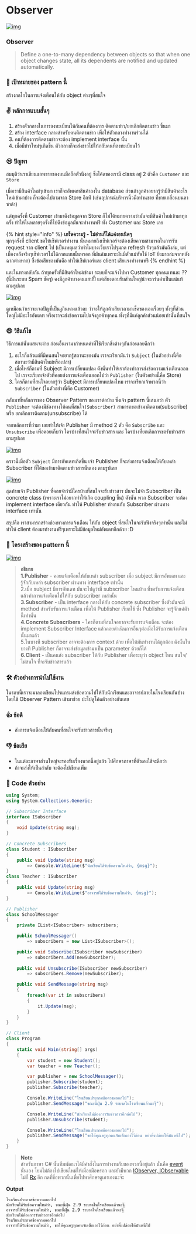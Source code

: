 # Observer



[![img](https://github.com/saladpuk/design-patterns/raw/master/assets/observer/observer.png)](https://github.com/saladpuk/design-patterns/blob/master/assets/observer/observer.png)

### Observer

> Define a one-to-many dependency between objects so that when one object changes state, all its dependents are notified and updated automatically.

### 🎯 เป้าหมายของ pattern นี้

สร้างกลไกในการแจ้งเตือนให้กับ object ต่างๆที่สนใจ

### ✌ หลักการแบบสั้นๆ

1. สร้างตัวกลางในการลงทะเบียนให้กับคนที่ต้องการ ติดตามข่าว/ยกเลิกติดตามข่าว ขึ้นมา
2. สร้าง interface กลางสำหรับคนติดตามข่าว เพื่อให้ตัวกลางทำงานร่วมได้
3. คนที่ต้องการติดตามข่าวจะต้อง implement interface นั้น
4. เมื่อมีข่าวใหม่ๆเกิดขึ้น ตัวกลางก็จะส่งข่าวไปให้กลับคนที่ลงทะเบียนไว้

### 😢 ปัญหา

สมมุติว่าเราเขียนแอพขายของบนมือถือตัวนึงอยู่ ซึ่งโค้ดของเรามี class อยู่ 2 ตัวคือ `Customer` และ `Store`

เมื่อเรามีสินค้าใหม่ๆเข้ามา เราก็จะอัพเดทสินค้าลงใน database ส่วนถ้าลูกค้าอยากรู้ว่ามีสินค้าอะไรใหม่เข้ามาบ้าง ก็จะต้องไปถามจาก Store อีกที \(เช่นอุปกรณ์บริหารนิ้วมือท่านชาย ที่ขายเกลื่อนบนลาซาด้า\)

แต่ทุกครั้งที่ Customer เข้ามาดึงข้อมูลจาก Store ก็ไม่ได้หมายความว่ามันจะมีสินค้าใหม่เข้ามาทุกครั้ง ทำให้ในหลายๆครั้งที่ไปดึงข้อมูลมันจะทำงานฟรี ทั้ง Customer และ Store เลย

{% hint style="info" %}
**เกร็ดความรู้ - ไม่อ่านก็ได้แค่งอนนิดๆ**  
ทุกๆครั้งที่ client ขอให้เซิฟเวอร์ทำงาน นั่นหมายถึงเซิฟเวอร์จะต้องเสียความสามารถในการรับ request จาก client ไป \(เป็นเหตุผลว่าทำไมบางเว็บเราไปรุมกด refresh รัวๆแล้วมันถึงล่ม, แต่เบื้องหลังจริงๆเซิฟเวอร์ไม่ได้กากแบบนั้นหรอก ที่มันล่มเพราะมันมีตัวแม่ทัพใช้ IoT ยิงมาถล่มจากหลังฉากต่างหาก\) ซึ่งข้อเสียของมันคือ ทำให้เซิฟเวอร์และ client เสียแรงทำงานฟรี
{% endhint %}

และในทางกลับกัน ถ้าทุกครั้งที่มีสินค้าใหม่เข้ามา ระบบก็จะแจ้งไปหา Customer ทุกคนแทนละ ?? \(นี่มันระบบ Spam ชัดๆ\) คงมีลูกค้าบางคนแฮปปี้ แต่เสียงตอบรับส่วนใหญ่น่าจะกร่นด่าเป็นแน่แท้ ตามรูปเลย

[![img](https://github.com/saladpuk/design-patterns/raw/master/assets/observer/observer-comic-1.png)](https://github.com/saladpuk/design-patterns/blob/master/assets/observer/observer-comic-1.png)

ดูเหมือนว่าเราจะเจอปัญที่เป็นงูกินหางแล้วละ ว่าจะให้ลูกค้าเสียเวลามาเช็คของเองเรื่อยๆ ทั้งๆที่ส่วนใหญ่ไม่มีอะไรอัพเดท หรือเราจะส่งข้อความไปแจ้งลูกค้าทุกคน ทั้งๆที่มีแค่ลูกค้าส่วนน้อยเท่านั้นที่สนใจ

### 😄 วิธีแก้ไข

วิธีการแก้นั้นแสนจะง่าย ก่อนอื่นเรามากำหนดคำที่ใช้เรียกสิ่งต่างๆกันก่อนเลยดีกว่า

1. อะไรก็แล้วแต่ที่มีคนสนใจอยากรู้สถานะของมัน เราจะเรียกมันว่า `Subject` \(ในตัวอย่างนี้คือ สถานะว่ามีสินค้าใหม่หรือเปล่า\)
2. เมื่อไหร่ก็ตามที่ Subject มีการเปลี่ยนแปลง ดังนั้นทำให้เราต้องทำการส่งข้อความแจ้งเตือนออกไป เราจะเรียกเจ้าตัวที่คอยส่งการแจ้งเตือนออกไปว่า `Publisher` \(ในตัวอย่างนี้คือ Store\)
3. ใครก็ตามที่สนใจอยากรู้ว่า Subject มีการเปลี่ยนแปลงไหม เราจะเรียกเจ้าพวกนี้ว่า `Subscriber` \(ในตัวอย่างนี้คือ Customer\)

กลับมาที่หลักการของ Observer Pattern ของเราต่อบ้าง ซึ่งเจ้า pattern นี้เสนอว่า ตัว `Publisher` จะต้องมีช่องทางให้คนที่สนใจ`(Subscriber)` สามารถขอเข้ามาติดตาม\(subscribe\) หรือ ยกเลิกการติดตาม\(unsubscribe\) ได้

จากหลักการที่ว่ามา เลยทำให้เจ้า Publisher มี method 2 ตัว คือ `Subscribe` และ `Unsubscribe` เพื่อคอยเก็บว่า ใครบ้างที่สนใจจะรับข่าวสาร และ ใครบ้างที่ยกเลิกการขอรับข่าวสารตามรูปเลย

[![img](https://github.com/saladpuk/design-patterns/raw/master/assets/observer/solution1-en.png)](https://github.com/saladpuk/design-patterns/blob/master/assets/observer/solution1-en.png)

คราวนี้เมื่อตัว `Subject` มีการอัพเดทเกิดขึ้น เจ้า Publisher ก็จะส่งการแจ้งเตือนให้กับเหล่า Subscriber ที่ได้ขอเข้ามาติดตามข่าวสารนั่นเอง ตามรูปเลย

[![img](https://github.com/saladpuk/design-patterns/raw/master/assets/observer/solution2-en.png)](https://github.com/saladpuk/design-patterns/blob/master/assets/observer/solution2-en.png)

สุดท้ายเจ้า Publisher ที่คอยจำว่ามีใครบ้างที่สนใจจะรับข่าวสาร มันจะไม่จำ Subscriber เป็น concrete class \(เพราะเราไม่อยากทำให้เกิด coupling ขึ้น\) ดังนั้น พวก Subscriber จะต้อง implement interface เดียวกัน ทำให้ Publisher ทำงานกับ Subscriber ผ่านทาง interface เท่านั้น

สรุปคือ เราสามารถสร้างช่องทางการแจ้งเตือน ให้กับ object ที่สนใจในจะรับฟังจริงๆเท่านั้น และไม่ทำให้ client ต้องมาทำงานฟรีๆเพราะไม่มีข้อมูลใหม่อัพเดทอีกด้วย :D

### 📌 โครงสร้างของ pattern นี้

[![img](https://github.com/saladpuk/design-patterns/raw/master/assets/observer/structure-indexed.png)](https://github.com/saladpuk/design-patterns/blob/master/assets/observer/structure-indexed.png)

> **อธิบาย**  
> **1.Publisher** - คอยแจ้งเตือนให้กับเหล่า subscriber เมื่อ subject มีการอัพเดท และรู้จักกับเหล่า subscriber ผ่านทาง interface เท่านั้น  
> 2.เมื่อ subject มีการอัพเดท มันจะไปดูว่ามี subscriber ไหนบ้าง ที่ขอรับการแจ้งเตือน แล้วทำการแจ้งเตือนไปให้กับ subscriber เหล่านั้น  
> **3.Subscriber** - เป็น interface กลางให้กับ concrete subscriber ซึ่งตัวมันจะมี method สำหรับรับการแจ้งเตือน เพื่อให้ Publisher เรียกใช้ ซึ่ง Publisher จะรู้จักแค่ตัวนี้เท่านั้น  
> **4.Concrete Subscribers** - ใครก็ตามที่สนใจอยากจะรับการแจ้งเตือน จะต้อง implement Subscriber Interface แล้วคอยดำเนินการอื่นๆต่อเมื่อได้รับการแจ้งเตือนนั้นมาแล้ว  
> 5.ในบางที subscriber อาจจะต้องการ context ด้วย เพื่อให้มันทำงานได้ถูกต้อง ดังนั้นในบางที Publisher ก็อาจจะส่งข้อมูลเข้ามาเป็น parameter ด้วยก็ได้  
> **6.Client** - เป็นคนส่ง subscriber ให้กับ Publisher เพื่อระบุว่า object ไหน สนใจ/ไม่สนใจ ที่จะรับข่าวสารแล้ว

### 🛠 ตัวอย่างการนำไปใช้งาน

ในรอบนี้เราจะมาลองเขียนโปรแกรมส่งข้อความไปให้กับนักเรียนและอาจารย์ภายในโรงเรียนกันบ้าง โดยใช้ Observer Pattern เข้ามาช่วย ปะไปดูโค้ดตัวอย่างกันเลย

### 👍 ข้อดี

* ส่งการแจ้งเตือนให้กับคนที่สนใจจะรับข่าวสารนั้นจริงๆ

### 👎 ข้อเสีย

* ในแต่ละภาษาส่วนใหญ่จะรองรับเรื่องพวกนี้อยู่แล้ว ไปศึกษาภาษาที่ตัวเองใช้จะดีกว่า
* ถ้าจะส่งให้เป็นลำดับ จะต้องไปเขียนเพิ่ม

### ‍‍📝 Code ตัวอย่าง

```csharp
using System;
using System.Collections.Generic;

// Subscriber Interface
interface ISubscriber
{
    void Update(string msg);
}

// Concrete Subscribers
class Student : ISubscriber
{
    public void Update(string msg)
        => Console.WriteLine($"นักเรียนได้รับข้อความใหม่ว่า, {msg}");
}
class Teacher : ISubscriber
{
    public void Update(string msg)
        => Console.WriteLine($"อาจารย์ได้รับข้อความใหม่ว่า, {msg}");
}

// Publisher
class SchoolMessager
{
    private IList<ISubscriber> subscribers;

    public SchoolMessager()
        => subscribers = new List<ISubscriber>();

    public void Subscribe(ISubscriber newSubscriber)
        => subscribers.Add(newSubscriber);
    
    public void Unsubscribe(ISubscriber newSubscriber)
        => subscribers.Remove(newSubscriber);

    public void SendMessage(string msg)
    {
        foreach(var it in subscribers)
        {
            it.Update(msg);
        }
    }
}

// Client
class Program
{
    static void Main(string[] args)
    {
        var student = new Student();
        var teacher = new Teacher();

        var publisher = new SchoolMessager();
        publisher.Subscribe(student);
        publisher.Subscribe(teacher);

        Console.WriteLine("โรงเรียนประกาศข้อความออกไป");
        publisher.SendMessage("ขณะนี้ฝุ่น 2.9 ระบาดในโรงเรียนแล้วนะจุ๊");

        Console.WriteLine("นักเรียนไม่ต้องการรับข่าวสารอีกต่อไป");
        publisher.Unsubscribe(student);

        Console.WriteLine("โรงเรียนประกาศข้อความออกไป");
        publisher.SendMessage("ขอให้คุณครูทุกคนจับเด็กเอาไว้ก่อน อย่าพึ่งปล่อยให้มันหนีไป");
    }
}
```

> **Note**  
> สำหรับภาษา C\# นั้นทีมพัฒนาได้มีคำสั่งในการทำงานกับของพวกนี้อยู่แล้ว นั่นคือ [event](https://docs.microsoft.com/en-us/dotnet/standard/events) นั่นเอง โยมไม่ต้องไปเขียนใหม่ให้เมื่อยมือหรอก และยังมีพวก [IObserver, IObservable](https://docs.microsoft.com/en-us/dotnet/standard/events/observer-design-pattern) ไม่ก็ [Rx](http://reactivex.io/) อีก กดที่ชื่อพวกนั้นเพื่อไปหาศึกษาดูเอาเองนะจ๊ะ

**Output**

```text
โรงเรียนประกาศข้อความออกไป
นักเรียนได้รับข้อความใหม่ว่า, ขณะนี้ฝุ่น 2.9 ระบาดในโรงเรียนแล้วนะจุ๊
อาจารย์ได้รับข้อความใหม่ว่า, ขณะนี้ฝุ่น 2.9 ระบาดในโรงเรียนแล้วนะจุ๊
นักเรียนไม่ต้องการรับข่าวสารอีกต่อไป
โรงเรียนประกาศข้อความออกไป
อาจารย์ได้รับข้อความใหม่ว่า, ขอให้คุณครูทุกคนจับเด็กเอาไว้ก่อน อย่าพึ่งปล่อยให้มันหนีไป
```

